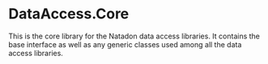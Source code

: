 # DataAccess.Core
This is the core library for the Natadon data access libraries.  It contains the base interface as well as any generic classes used among all the data access libraries.
